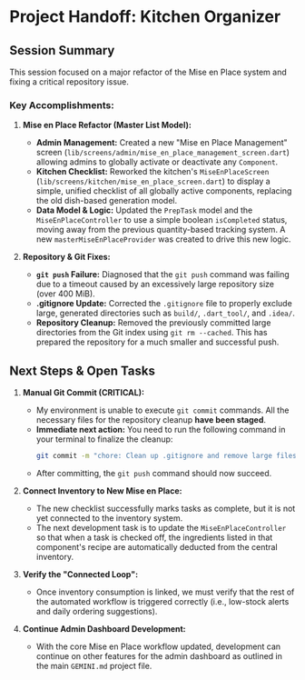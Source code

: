 # Project Handoff: Kitchen Organizer

## Session Summary

This session focused on a major refactor of the Mise en Place system and fixing a critical repository issue.

### Key Accomplishments:

1.  **Mise en Place Refactor (Master List Model):**
    *   **Admin Management:** Created a new "Mise en Place Management" screen (`lib/screens/admin/mise_en_place_management_screen.dart`) allowing admins to globally activate or deactivate any `Component`.
    *   **Kitchen Checklist:** Reworked the kitchen's `MiseEnPlaceScreen` (`lib/screens/kitchen/mise_en_place_screen.dart`) to display a simple, unified checklist of all globally active components, replacing the old dish-based generation model.
    *   **Data Model & Logic:** Updated the `PrepTask` model and the `MiseEnPlaceController` to use a simple boolean `isCompleted` status, moving away from the previous quantity-based tracking system. A new `masterMiseEnPlaceProvider` was created to drive this new logic.

2.  **Repository & Git Fixes:**
    *   **`git push` Failure:** Diagnosed that the `git push` command was failing due to a timeout caused by an excessively large repository size (over 400 MiB).
    *   **.gitignore Update:** Corrected the `.gitignore` file to properly exclude large, generated directories such as `build/`, `.dart_tool/`, and `.idea/`.
    *   **Repository Cleanup:** Removed the previously committed large directories from the Git index using `git rm --cached`. This has prepared the repository for a much smaller and successful push.

## Next Steps & Open Tasks

1.  **Manual Git Commit (CRITICAL):**
    *   My environment is unable to execute `git commit` commands. All the necessary files for the repository cleanup **have been staged**.
    *   **Immediate next action:** You need to run the following command in your terminal to finalize the cleanup:
        ```bash
        git commit -m "chore: Clean up .gitignore and remove large files"
        ```
    *   After committing, the `git push` command should now succeed.

2.  **Connect Inventory to New Mise en Place:**
    *   The new checklist successfully marks tasks as complete, but it is not yet connected to the inventory system.
    *   The next development task is to update the `MiseEnPlaceController` so that when a task is checked off, the ingredients listed in that component's recipe are automatically deducted from the central inventory.

3.  **Verify the "Connected Loop":**
    *   Once inventory consumption is linked, we must verify that the rest of the automated workflow is triggered correctly (i.e., low-stock alerts and daily ordering suggestions).

4.  **Continue Admin Dashboard Development:**
    *   With the core Mise en Place workflow updated, development can continue on other features for the admin dashboard as outlined in the main `GEMINI.md` project file.
